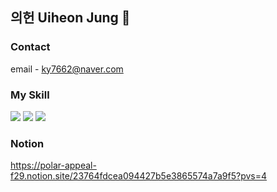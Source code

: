 ## 의헌 Uiheon Jung 🐋


### Contact
email - ky7662@naver.com

### My Skill
<img src="https://img.shields.io/badge/Django-092E20?style=flat&logo=Django&logoColor=white"/> <img src="https://img.shields.io/badge/MySQL-4479A1?style=flat&logo=MySQL&logoColor=white"/>
<img src="https://img.shields.io/badge/Python-3776AB?style=flat&logo=Python&logoColor=white"/>

### Notion
https://polar-appeal-f29.notion.site/23764fdcea094427b5e3865574a7a9f5?pvs=4

